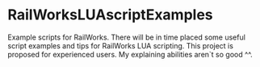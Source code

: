 # RailWorksLUAscriptExamples
Example scripts for RailWorks. 
There will be in time placed some useful script examples and tips for RailWorks LUA scripting.
This project is proposed for experienced users. My explaining abilities aren`t so good ^^.
